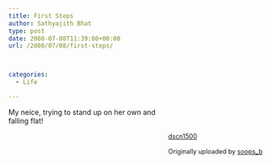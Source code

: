 ```yaml
---
title: First Steps
author: Sathyajith Bhat
type: post
date: 2008-07-08T11:39:08+00:00
url: /2008/07/08/first-steps/



categories:
  - Life

---
```

<div style="float: right; margin-left: 10px; margin-bottom: 10px;">
  <br /> <br /> <span style="font-size: 0.9em; margin-top: 0px;"><br /> <a href="https://www.flickr.com/photos/soops/2575602502/">dscn1500</a><br /> <br /> Originally uploaded by <a href="https://www.flickr.com/people/soops/">soops_b</a><br /> </span>
</div>

My neice, trying to stand up on her own and falling flat!  
<br clear="all" />
